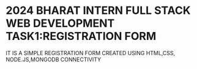 # 2024 BHARAT INTERN FULL STACK WEB DEVELOPMENT TASK1:REGISTRATION FORM
 IT IS A SIMPLE REGISTRATION FORM CREATED USING HTML,CSS, NODE.JS,MONGODB CONNECTIVITY
